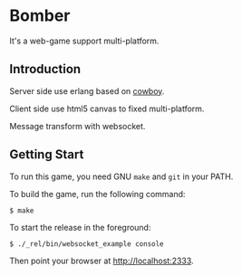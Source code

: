 Bomber
=================
It's a web-game support multi-platform.

Introduction
-----------------
Server side use erlang based on [cowboy](https://github.com/extend/cowboy).

Client side use html5 canvas to fixed multi-platform.

Message transform with websocket.

Getting Start
-----------------
To run this game, you need GNU `make` and `git` in your PATH.

To build the game, run the following command:

    $ make

To start the release in the foreground:

    $ ./_rel/bin/websocket_example console

Then point your browser at [http://localhost:2333](http://localhost:2333).
